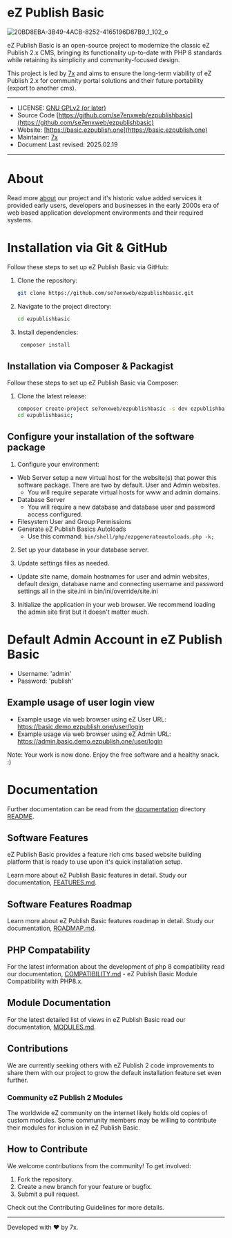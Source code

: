 # eZ Publish Basic

![20BD8EBA-3B49-4ACB-8252-4165196D87B9_1_102_o](https://github.com/user-attachments/assets/9651c6e1-c110-4344-a151-de1b58a473e8)

eZ Publish Basic is an open-source project to modernize the classic eZ Publish 2.x CMS, bringing its functionality up-to-date with PHP 8 standards while retaining its simplicity and community-focused design.

This project is led by [7x](https://se7enx.com) and aims to ensure the long-term viability of eZ Publish 2.x for community portal solutions and their future portability (export to another cms).

---

 * LICENSE: [GNU GPLv2 (or later)](COPYRIGHT.md)
 * Source Code [https://github.com/se7enxweb/ezpublishbasic](https://github.com/se7enxweb/ezpublishbasic)
 * Website:  [https://basic.ezpublish.one](https://basic.ezpublish.one)
 * Maintainer: [7x](https://se7enx.com)
 * Document Last revised: 2025.02.19

---

# About

Read more [about](documentation/ABOUT.md) our project and it's historic value added services it provided early users, developers and businesses in the early 2000s era of web based application development environments and their required systems.

# Installation via Git & GitHub

Follow these steps to set up eZ Publish Basic via GitHub:

1. Clone the repository:
   ```bash
   git clone https://github.com/se7enxweb/ezpublishbasic.git

2. Navigate to the project directory:
   ```bash 
   cd ezpublishbasic

3. Install dependencies:
   ```bash
    composer install

## Installation via Composer & Packagist

Follow these steps to set up eZ Publish Basic via Composer:

1. Clone the latest release:
   ```bash
   composer create-project se7enxweb/ezpublishbasic -s dev ezpublishbasic;
   cd ezpublishbasic;

## Configure your installation of the software package

1. Configure your environment:

- Web Server setup a new virtual host for the website(s) that power this software package. There are two by default. User and Admin websites.
  - You will require separate virtual hosts for www and admin domains.
- Database Server
  - You will require a new database and database user and password access configured.
- Filesystem User and Group Permissions
- Generate eZ Publish Basics Autoloads
  - Use this command: ```bin/shell/php/ezpgenerateautoloads.php -k;```

2. Set up your database in your database server.

3. Update settings files as needed. 

- Update site name, domain hostnames for user and admin websites, default design, database name and connecting username and password settings all in the site.ini in bin/ini/override/site.ini

3. Initialize the application in your web browser. We recommend loading the admin site first but it doesn't matter much.

# Default Admin Account in eZ Publish Basic

- Username: 'admin'
- Password: 'publish'

## Example usage of user login view

- Example usage via web browser using eZ User URL: https://basic.demo.ezpublish.one/user/login
- Example usage via web browser using eZ Admin URL: https://admin.basic.demo.ezpublish.one/user/login

Note: Your work is now done. Enjoy the free software and a healthy snack. :)

# Documentation

Further documentation can be read from the [documentation](https://github.com/se7enxweb/ezpublishbasic/tree/master/documentation) directory [README](https://github.com/se7enxweb/ezpublishbasic/tree/master/documentation/README).

## Software Features

eZ Publish Basic provides a feature rich cms based website building platform that is ready to use upon it's quick installation setup.

Learn more about eZ Publish Basic features in detail. Study our documentation, [FEATURES.md](documentation/FEATURES.md).

## Software Features Roadmap

Learn more about eZ Publish Basic features roadmap in detail. Study our documentation, [ROADMAP.md](documentation/ROADMAP.md).

## PHP Compatability

For the latest information about the development of php 8 compatibility read our documentation, [COMPATIBILITY.md](documentation/COMPATIBILITY.md) - eZ Publish Basic Module Compatibility with PHP8.x. 

## Module Documentation

For the latest detailed list of views in eZ Publish Basic read our documentation, [MODULES.md](documentation/MODULES.md).

## Contributions

We are currently seeking others with eZ Publish 2 code improvements to share them with our project to grow the default installation feature set even further.

### Community eZ Publish 2 Modules

The worldwide eZ community on the internet likely holds old copies of custom modules. Some community members may be willing to contribute their modules for inclusion in eZ Publish Basic.

## How to Contribute

We welcome contributions from the community! To get involved:

1. Fork the repository. 
2. Create a new branch for your feature or bugfix. 
3. Submit a pull request.

Check out the Contributing Guidelines for more details.

---

Developed with ❤️ by 7x.
